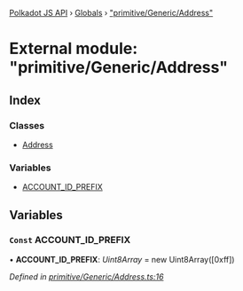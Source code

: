 [Polkadot JS API](../README.md) › [Globals](../globals.md) › ["primitive/Generic/Address"](_primitive_generic_address_.md)

# External module: "primitive/Generic/Address"

## Index

### Classes

* [Address](../classes/_primitive_generic_address_.address.md)

### Variables

* [ACCOUNT_ID_PREFIX](_primitive_generic_address_.md#const-account_id_prefix)

## Variables

### `Const` ACCOUNT_ID_PREFIX

• **ACCOUNT_ID_PREFIX**: *Uint8Array* =  new Uint8Array([0xff])

*Defined in [primitive/Generic/Address.ts:16](https://github.com/polkadot-js/api/blob/de395c7053/packages/types/src/primitive/Generic/Address.ts#L16)*
